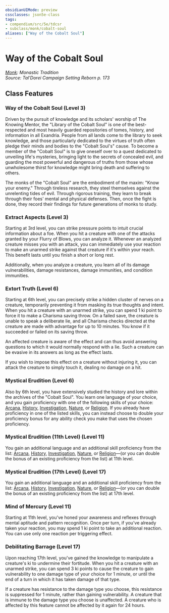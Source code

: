 ```yaml
---
obsidianUIMode: preview
cssclasses: json5e-class
tags:
- compendium/src/5e/tdcsr
- subclass/monk/cobalt-soul
aliases: ["Way of the Cobalt Soul"]
---
```

# Way of the Cobalt Soul
*[Monk](monk.md): Monastic Tradition*  
*Source: Tal'Dorei Campaign Setting Reborn p. 173*  


## Class Features

### Way of the Cobalt Soul (Level 3)

Driven by the pursuit of knowledge and its scholars' worship of The Knowing Mentor, the "Library of the Cobalt Soul" is one of the best-respected and most heavily guarded repositories of tomes, history, and information in all Exandria. People from all lands come to the library to seek knowledge, and those particularly dedicated to the virtues of truth often pledge their minds and bodies to the "Cobalt Soul's" cause. To become a member of the "Cobalt Soul" is to give oneself over to a quest dedicated to unveiling life's mysteries, bringing light to the secrets of concealed evil, and guarding the most powerful and dangerous of truths from those whose unwholesome thirst for knowledge might bring death and suffering to others.

The monks of the "Cobalt Soul" are the embodiment of the maxim: "Know your enemy." Through tireless research, they steel themselves against the unrelenting tides of evil. Through rigorous training, they learn to break through their foes' mental and physical defenses. Then, once the fight is done, they record their findings for future generations of monks to study.

### Extract Aspects (Level 3)

Starting at 3rd level, you can strike pressure points to intuit crucial information about a foe. When you hit a creature with one of the attacks granted by your Flurry of Blows, you can analyze it. Whenever an analyzed creature misses you with an attack, you can immediately use your reaction to make an unarmed strike against that creature if it's within your reach. This benefit lasts until you finish a short or long rest.

Additionally, when you analyze a creature, you learn all of its damage vulnerabilities, damage resistances, damage immunities, and condition immunities.

### Extort Truth (Level 6)

Starting at 6th level, you can precisely strike a hidden cluster of nerves on a creature, temporarily preventing it from masking its true thoughts and intent. When you hit a creature with an unarmed strike, you can spend 1 ki point to force it to make a Charisma saving throw. On a failed save, the creature is unable to speak a deliberate lie, and all Charisma checks directed at the creature are made with advantage for up to 10 minutes. You know if it succeeded or failed on its saving throw.

An affected creature is aware of the effect and can thus avoid answering questions to which it would normally respond with a lie. Such a creature can be evasive in its answers as long as the effect lasts.

If you wish to impose this effect on a creature without injuring it, you can attack the creature to simply touch it, dealing no damage on a hit.

### Mystical Erudition (Level 6)

Also by 6th level, you have extensively studied the history and lore within the archives of the "Cobalt Soul". You learn one language of your choice, and you gain proficiency with one of the following skills of your choice: [Arcana](2-Mechanics/CLI/rules/skills.md#Arcana), [History](2-Mechanics/CLI/rules/skills.md#History), [Investigation](2-Mechanics/CLI/rules/skills.md#Investigation), [Nature](2-Mechanics/CLI/rules/skills.md#Nature), or [Religion](2-Mechanics/CLI/rules/skills.md#Religion). If you already have proficiency in one of the listed skills, you can instead choose to double your proficiency bonus for any ability check you make that uses the chosen proficiency.

### Mystical Erudition (11th Level) (Level 11)

You gain an additional language and an additional skill proficiency from the list: [Arcana](2-Mechanics/CLI/rules/skills.md#Arcana), [History](2-Mechanics/CLI/rules/skills.md#History), [Investigation](2-Mechanics/CLI/rules/skills.md#Investigation), [Nature](2-Mechanics/CLI/rules/skills.md#Nature), or [Religion](2-Mechanics/CLI/rules/skills.md#Religion)—(or you can double the bonus of an existing proficiency from the list) at 11th level.

### Mystical Erudition (17th Level) (Level 17)

You gain an additional language and an additional skill proficiency from the list: [Arcana](2-Mechanics/CLI/rules/skills.md#Arcana), [History](2-Mechanics/CLI/rules/skills.md#History), [Investigation](2-Mechanics/CLI/rules/skills.md#Investigation), [Nature](2-Mechanics/CLI/rules/skills.md#Nature), or [Religion](2-Mechanics/CLI/rules/skills.md#Religion)—(or you can double the bonus of an existing proficiency from the list) at 17th level.

### Mind of Mercury (Level 11)

Starting at 11th level, you've honed your awareness and reflexes through mental aptitude and pattern recognition. Once per turn, if you've already taken your reaction, you may spend 1 ki point to take an additional reaction. You can use only one reaction per triggering effect.

### Debilitating Barrage (Level 17)

Upon reaching 17th level, you've gained the knowledge to manipulate a creature's ki to undermine their fortitude. When you hit a creature with an unarmed strike, you can spend 3 ki points to cause the creature to gain vulnerability to one damage type of your choice for 1 minute, or until the end of a turn in which it has taken damage of that type.

If a creature has resistance to the damage type you choose, this resistance is suppressed for 1 minute, rather than gaining vulnerability. A creature that is immune to the damage type you choose is unaffected. A creature who is affected by this feature cannot be affected by it again for 24 hours.